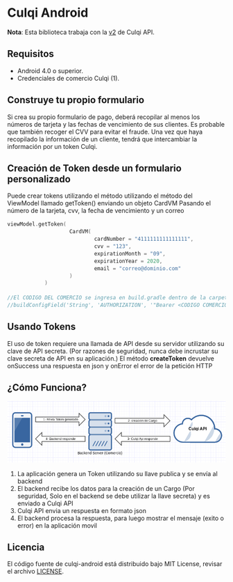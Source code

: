 # Culqi Android

**Nota**: Esta biblioteca trabaja con la [v2](https://culqi.com/api/) de Culqi API.

## Requisitos

* Android 4.0 o superior.
* Credenciales de comercio Culqi (1).

## Construye tu propio formulario

Si crea su propio formulario de pago, deberá recopilar al menos los números de tarjeta y las fechas de vencimiento de sus clientes. Es probable que también recoger el CVV para evitar el fraude.
Una vez que haya recopilado la información de un cliente, tendrá que intercambiar la información por un token Culqi.

## Creación de Token desde un formulario personalizado

Puede crear tokens utilizando el método utilizando el método del ViewModel llamado getToken() enviando un objeto CardVM
Pasando el número de la tarjeta, cvv, la fecha de vencimiento y un correo

```Kotlin
viewModel.getToken(
                    CardVM(
                            cardNumber = "4111111111111111",
                            cvv = "123",
                            expirationMonth = "09",
                            expirationYear = 2020,
                            email = "correo@dominio.com"
                    )
            )

//El CODIGO DEL COMERCIO se ingresa en build.gradle dentro de la carpeta app (Se reemplaza el <CODIGO COMERCIO> por el CODIGO DEL COMERCIO)
//buildConfigField('String', 'AUTHORIZATION', '"Bearer <CODIGO COMERCIO>"')
```

## Usando Tokens

El uso de token requiere una llamada de API desde su servidor utilizando su clave de API secreta. (Por razones de seguridad, nunca debe incrustar su clave secreta de API en su aplicación.) El método **createToken** devuelve onSuccess una respuesta en json y onError el error de la petición HTTP

## ¿Cómo Funciona?

![workflow](workflow.png)

1. La aplicación genera un Token utilizando su llave publica y se envía al backend
2. El backend recibe los datos para la creación de un Cargo (Por seguridad, Solo en el backend se  debe utilizar la llave secreta) y es enviado a Culqi API
3. Culqi API envia un respuesta en formato json
4. El backend procesa la respuesta, para luego mostrar el mensaje (exito o error) en la aplicación movil

## Licencia

El código fuente de culqi-android está distribuido bajo MIT License, revisar el archivo [LICENSE](https://github.com/culqi/culqi-java/blob/master/LICENSE).
